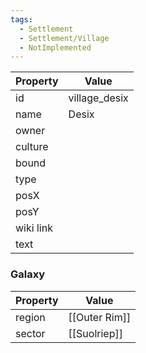 ```yaml
---
tags:
  - Settlement
  - Settlement/Village
  - NotImplemented
---
```


| Property  | Value         |
| --------- | ------------- |
| id        | village_desix |
| name      | Desix         |
| owner     |               |
| culture   |               |
| bound     |               |
| type      |               |
| posX      |               |
| posY      |               |
| wiki link |               |
| text      |               |

### Galaxy
| Property | Value         |
| -------- | ------------- |
| region   | [[Outer Rim]] |
| sector   | [[Suolriep]]  |
